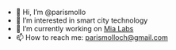 - 👋 Hi, I’m @parismollo
- 👀 I’m interested in smart city technology
- 🌱 I’m currently working on [Mia Labs](https://github.com/Mia-Labs) 
- 📫 How to reach me: parismolloch@gmail.com

<!---
parismollo/parismollo is a ✨ special ✨ repository because its `README.md` (this file) appears on your GitHub profile.
You can click the Preview link to take a look at your changes.
--->
